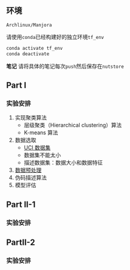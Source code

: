 ## 环境

`Archlinux/Manjora`

请使用`conda`已经构建好的独立环境`tf_env`

```bash
conda activate tf_env
conda deactivate
```

**笔记** 请将具体的笔记每次`push`然后保存在`nutstore`

## Part I

### 实验安排

1. 实现聚类算法
   - 层级聚类（Hierarchical clustering）算法
   - K-means 算法
2. 数据选取
   - [UCI 数据集](https://archive.ics.uci.edu/ml/datasets.html)
   - 数据集不能太小
   - 描述数据集：数据大小和数据特征
3. [数据预处理](http://staff.ustc.edu.cn/~jpq/courses/webinfo/WebMining2-Data.pdf)
4. 伪码描述算法
5. 模型评估



## Part II-1

### 实验安排





## PartII-2

### 实验安排





